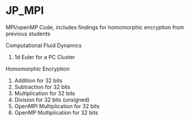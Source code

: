 # JP_MPI
MPI/openMP Code, includes findings for homomorphic encryption from previous students

Computational Fluid Dynamics 
1) 1d Euler for a PC Cluster

Homomorphic Encryption
1) Addition for 32 bits
2) Subtraction for 32 bits
3) Multiplication for 32 bits
4) Division for 32 bits (unsigned)
5) OpenMPI Multiplication for 32 bits
6) OpenMP Multiplication for 32 bits
